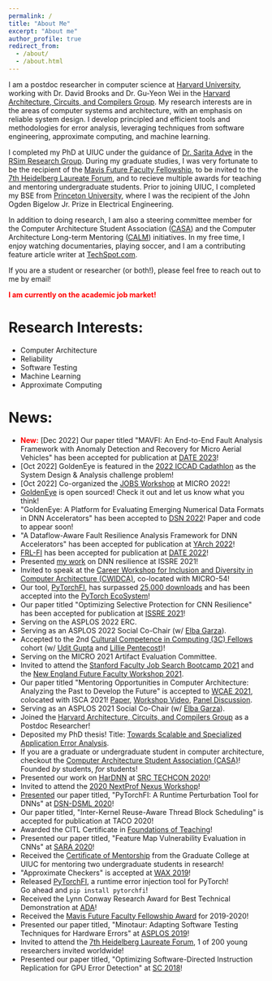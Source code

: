 ```yaml
---
permalink: /
title: "About Me"
excerpt: "About me"
author_profile: true
redirect_from: 
  - /about/
  - /about.html
---
```


I am a postdoc researcher in computer science at 
[Harvard University](https://www.seas.harvard.edu/computer-science), working 
with Dr. David Brooks and Dr. Gu-Yeon Wei in the [Harvard Architecture, Circuits, and 
Compilers Group](https://vlsiarch.eecs.harvard.edu/). 
My research interests are in the areas of computer systems and architecture, with an emphasis on
reliable system design. I develop principled and efficient tools and methodologies for error analysis,
leveraging techniques from software engineering, approximate computing, and machine learning.

[//]: # (My work focuses on addressing the role hardware errors play on an application's error)
[//]: # (tolerance, by designing tools and techniques to help understand how)
[//]: # (hardware errors propagate and affect software.)

I completed my PhD at UIUC
under the guidance of [Dr. Sarita Adve](http://rsim.cs.illinois.edu/~sadve/) in 
the [RSim Research Group](http://rsim.cs.illinois.edu/). During my graduate studies, 
I was very fortunate to be the recipient of the 
[Mavis Future Faculty Fellowship](https://publish.illinois.edu/engr-mavis/), to be invited
to the [7th Heidelberg Laureate Forum](https://www.heidelberg-laureate-forum.org/), 
and to recieve multiple awards for teaching and
mentoring undergraduate students. Prior to joining UIUC, I completed my BSE from
[Princeton University](https://ece.princeton.edu/), where I was the recipient of the 
John Ogden Bigelow Jr. Prize in Electrical Engineering. 

In addition to doing research, I am also a steering committee member for the 
Computer Architecture Student Association ([CASA](https://www.sigarch.org/casa/)) and the Computer Architecture Long-term Mentoring
([CALM](https://www.comparchmentoring.org/)) initiatives. 
In my free time, I enjoy watching documentaries, playing soccer, and I am
a contributing feature article writer at [TechSpot.com](https://www.techspot.com/). 

If you are a student or researcher (or both!), please feel free to reach out to me by email!

<span style="color:red">**I am currently on the academic job market!**</span>

Research Interests: 
======
* Computer Architecture
* Reliability
* Software Testing
* Machine Learning
* Approximate Computing

News: 
======
* <span style="color:red">**New:**</span> [Dec 2022] Our paper titled "MAVFI: An End-to-End Fault Analysis Framework with Anomaly Detection and Recovery for Micro Aerial Vehicles" has been accepted for publication at [DATE 2023](https://www.date-conference.com/)! 
* [Oct 2022] GoldenEye is featured in the [2022 ICCAD Cadathlon](https://www.sigda.org/sigda-events/cadathlon/) as the System Design & Analysis challenge problem! 
* [Oct 2022] Co-organized the [JOBS Workshop](https://sites.google.com/cornell.edu/jobs-micro-2022) at MICRO 2022!
* [GoldenEye](https://github.com/ma3mool/goldeneye) is open sourced! Check it out and let us know what you think! 
* "GoldenEye: A Platform for Evaluating Emerging Numerical Data Formats in DNN Accelerators" has been accepted to [DSN 2022](https://dsn2022.github.io/)! Paper and code to appear soon!
* "A Dataflow-Aware Fault Resilience Analysis Framework for DNN Accelerators" has been accepted for publication at [YArch 2022](https://web.mit.edu/yarch2022/index.html)!
* [FRL-FI](https://arxiv.org/pdf/2203.07276.pdf) has been accepted for publication at [DATE 2022](https://www.date-conference.com/)!
* Presented [my work](https://ma3mool.github.io/files/21-ISSRE-FILR.pdf) on DNN resilience at ISSRE 2021!
* Invited to speak at the [Career Workshop for Inclusion and Diversity in Computer Architecture (CWIDCA)](https://www.colorado.edu/conference/cwwmca/), co-located with MICRO-54!
* Our tool, [PyTorchFI](https://github.com/pytorchfi/pytorchfi), has surpassed [25,000 downloads](https://pepy.tech/project/pytorchfi) and has been accepted into the [PyTorch EcoSystem](https://pytorch.org/ecosystem/)!
* Our paper titled "Optimizing Selective Protection for CNN Resilience" has been accepted for publication at [ISSRE 2021](https://issre.net/)!
* Serving on the ASPLOS 2022 ERC.
* Serving as an ASPLOS 2022 Social Co-Chair (w/ [Elba Garza](http://www.elbagarza.com/)).
* Accepted to the 2nd [Cultural Competence in Computing (3C) Fellows](https://identity.cs.duke.edu/fellows.html) cohort (w/ [Udit Gupta](https://ugupta.com/) and [Lillie Pentecost](https://lpentecost.github.io/cv/))!
* Serving on the MICRO 2021 Artifact Evaluation Committee.
* Invited to attend the [Stanford Faculty Job Search Bootcamp 2021](https://postdocs.stanford.edu/events/series/nsf-agep-research-university-alliance) and the [New England Future Faculty Workshop 2021](https://faculty.northeastern.edu/advance/faculty-recruitment/future-faculty-workshop/). 
* Our paper titled "Mentoring Opportunities in Computer Architecture: Analyzing the Past to Develop the Future" is accepted to [WCAE 2021](https://people.engr.ncsu.edu/efg/wcae2021.html), colocated with ISCA 2021! [Paper](https://drive.google.com/file/d/1o9g2WsxZ_oM2xnKSzOWQ80Z-CwQHrMcf/view), [Workshop Video](https://www.youtube.com/watch?v=ipF0x-FKA-k), [Panel Discussion](https://www.youtube.com/watch?v=RhSYHhGNn7w).
* Serving as an ASPLOS 2021 Social Co-Chair (w/ [Elba Garza](http://www.elbagarza.com/)).
* Joined the [Harvard Architecture, Circuits, and Compilers Group](https://vlsiarch.eecs.harvard.edu/) as a Postdoc Researcher! 
* Deposited my PhD thesis! Title: [Towards Scalable and Specialized Application Error Analysis](https://www.ideals.illinois.edu/handle/2142/109425). 
* If you are a graduate or undergraduate student in computer architecture, checkout the [Computer Architecture Student Association (CASA)](https://www.comparchsa.org/)! Founded _by_ students, _for_ students!
* Presented our work on [HarDNN](https://arxiv.org/abs/2002.09786) at [SRC TECHCON 2020](https://www.src.org/)!
* Invited to attend the [2020 NextProf Nexus Workshop](https://nextprofnexus.engin.umich.edu/)!
* [Presented](https://www.youtube.com/watch?v=A2LbJZeC5k8) our paper titled, "PyTorchFI: A Runtime Perturbation Tool for DNNs" at [DSN-DSML 2020](https://dependablesecureml.github.io/program.html)!
* Our paper titled, "Inter-Kernel Reuse-Aware Thread Block Scheduling" is accepted for publication at TACO 2020!
* Awarded the CITL Certificate in [Foundations of Teaching](https://citl.illinois.edu/citl-101/teaching-learning)! 
* Presented our paper titled, "Feature Map Vulnerability Evaluation in CNNs" at [SARA 2020](https://sara-workshop.org/)! 
* Received the [Certificate of Mentorship](https://undergradresearch.illinois.edu/programs/urap.html) from the Graduate College at UIUC for mentoring two undergraduate students in research! 
* "Approximate Checkers" is accepted at [WAX 2019](http://approximate.computer/wax2019/index.html)! 
* Released [PyTorchFI](https://pypi.org/project/pytorchfi/), a runtime error injection tool for PyTorch!  
Go ahead and `pip install pytorchfi`!
* Received the Lynn Conway Research Award for Best Technical Demonstration at [ADA](https://adacenter.org/)! 
* Received the [Mavis Future Faculty Fellowship Award](http://publish.illinois.edu/engr-mavis/) for 2019-2020!
* Presented our paper titled, "Minotaur: Adapting Software Testing Techniques for Hardware Errors" at [ASPLOS 2019](https://asplos-conference.org/)!
* Invited to attend the [7th Heidelberg Laureate Forum](https://www.heidelberg-laureate-forum.org/), 1 of 200 young researchers invited worldwide!
* Presented our paper titled, "Optimizing Software-Directed Instruction Replication for GPU Error Detection" at [SC 2018](https://sc18.supercomputing.org/)!
